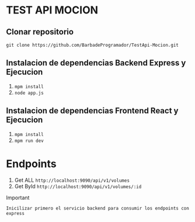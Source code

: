 # TEST API MOCION 

## Clonar repositorio 
`git clone https://github.com/BarbadeProgramador/TestApi-Mocion.git`

## Instalacion de dependencias Backend Express y Ejecucion
1. `mpm install `
2. `node app.js`

## Instalacion de dependencias Frontend React y Ejecucion
1. `mpm install `
2. `mpm run dev`

# Endpoints
 1. Get ALL
`http://localhost:9090/api/v1/volumes`
 2. Get ById
`http://localhost:9090/api/v1/volumes/:id`


> [!IMPORTANT]
> `Inicilizar primero el servicio backend para consumir los endpoints con express`

